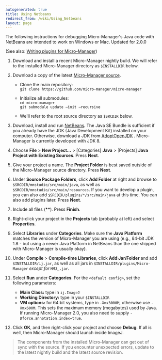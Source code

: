 ```yaml
---
autogenerated: true
title: Using Netbeans
redirect_from: /wiki/Using_Netbeans
layout: page
---
```


The following instructions for debugging Micro-Manager's Java code with
NetBeans are intended to work on Windows or Mac. Updated for 2.0.0

(See also: [Writing plugins for
Micro-Manager](Writing_plugins_for_Micro-Manager))

1.  Download and install a recent Micro-Manager nightly build. We will
    refer to the installed Micro-Manager directory as `$INSTALLDIR`
    below.
    
2.  Download a copy of the latest [Micro-Manager
    source](http://micro-manager.org/wiki/Micro-Manager_Source_Code).
    * Clone the main repository:  
    `git clone https://github.com/micro-manager/micro-manager`
    * Initialize all submodules:  
    `cd micro-manager`  
    `git submodule update –init –recursive`
    
    * We'll refer to the root source directory as `$SRCDIR` below.
    
3.  Download, install and run [NetBeans](http://netbeans.org). The Java
    SE Bundle is sufficient if you already have the JDK (Java
    Development Kit) installed on your computer. Otherwise, download a
    JDK from [AdoptOpenJDK](https://adoptopenjdk.net/) . Micro-Manager
    is currently developed with JDK 8.
    
4.  Choose **File** &gt; **New Project...** &gt; \[Categories\]
    **Java** &gt; \[Projects\] **Java Project with Existing Sources**.
    Press **Next**.
    
5.  Give your project a name. The **Project Folder** is best saved
    outside of the Micro-Manager source directory. Press **Next**.
6.  Under **Source Package Folders**, click **Add Folder** at right and
    browse to `$SRCDIR/mmstudio/src/main/java`, as well as
    `$SRCDIR/mmstudio/src/main/resources`. If you want to develop a
    plugin, you can also add `$SRCDIR/plugins/*/src/main/java` at this
    time. You can also add plugins later. Press **Next**.

7.  Include all files (**\*\***). Press **Finish**.

8.  Right-click your project in the **Projects** tab (probably at left)
    and select **Properties**.

9.  Select **Libraries** under **Categories**. Make sure the **Java
    Platform** matches the version of Micro-Manager you are using (e.g.,
    64-bit JDK 1.8 - but using a newer Java Platform in NetBeans than
    the one shipped with Micro-Manager is usually okay).

10.  Under **Compile** &gt; **Compile-time Libraries**, click **Add
    Jar/Folder** and add `$INSTALLDIR/ij.jar`, as well as all jars in
    `$INSTALLDIR/plugins/Micro-Manager` *except for* `MMJ_.jar`.

11.  Select **Run** under **Categories**. For the `<default config>`, set the following parameters:
     * **Main Class:** type in `ij.ImageJ`
     * **Working Directory:** type in your `$INSTALLDIR`
     * **VM options:** for 64 bit systems, type in `-Xmx3000M`, otherwise
use `-Xmx600M`. This sets the maximum memory (megabytes) used by Java.  
If running Micro-Manager 2.0, you also need to supply `-Dforce.annotation.index=true`.

12.  Click **OK**, and then right-click your project and choose
    **Debug**. If all is well, then Micro-Manager should launch inside
    ImageJ.

> The components from the installed Micro-Manager can get out of sync with the source. If you encounter unexpected errors, update to the latest nightly build and the latest source revision.

